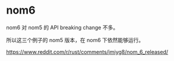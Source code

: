 # nom6

nom6 对 nom5 的 API breaking change 不多。

所以这三个例子的 nom5 版本，在 nom6 下依然能够运行。

https://www.reddit.com/r/rust/comments/jmiyg8/nom_6_released/

